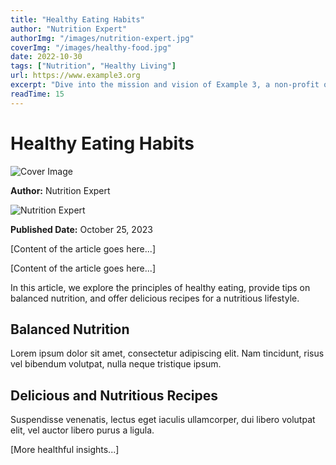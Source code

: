 ```yaml
---
title: "Healthy Eating Habits"
author: "Nutrition Expert"
authorImg: "/images/nutrition-expert.jpg"
coverImg: "/images/healthy-food.jpg"
date: 2022-10-30
tags: ["Nutrition", "Healthy Living"]
url: https://www.example3.org
excerpt: "Dive into the mission and vision of Example 3, a non-profit organization dedicated to making a positive impact on society. Learn about their projects and initiatives."
readTime: 15
---
```


# Healthy Eating Habits

![Cover Image](coverImg)

**Author:** Nutrition Expert

![Nutrition Expert](authorImg)

**Published Date:** October 25, 2023

[Content of the article goes here...]

[Content of the article goes here...]

In this article, we explore the principles of healthy eating, provide tips on balanced nutrition, and offer delicious recipes for a nutritious lifestyle.

## Balanced Nutrition

Lorem ipsum dolor sit amet, consectetur adipiscing elit. Nam tincidunt, risus vel bibendum volutpat, nulla neque tristique ipsum.

## Delicious and Nutritious Recipes

Suspendisse venenatis, lectus eget iaculis ullamcorper, dui libero volutpat elit, vel auctor libero purus a ligula.

[More healthful insights...]
